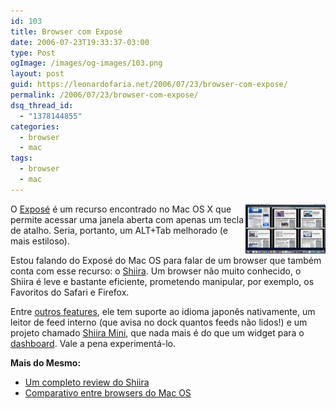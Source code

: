 ```yaml
---
id: 103
title: Browser com Exposé
date: 2006-07-23T19:33:37-03:00
type: Post
ogImage: /images/og-images/103.png
layout: post
guid: https://leonardofaria.net/2006/07/23/browser-com-expose/
permalink: /2006/07/23/browser-com-expose/
dsq_thread_id:
  - "1378144855"
categories:
  - browser
  - mac
tags:
  - browser
  - mac
---
```

<img src="/wp-content/uploads/2006/07/img_tabExpose.thumbnail.jpg" align="right" />

O [Exposé](http://www.apple.com/macosx/features/expose/) é um recurso encontrado no Mac OS X que permite acessar uma janela aberta com apenas um tecla de atalho. Seria, portanto, um ALT+Tab melhorado (e mais estiloso).

Estou falando do Exposé do Mac OS para falar de um browser que também conta com esse recurso: o [Shiira](http://hmdt-web.net/shiira/en). Um browser não muito conhecido, o Shiira é leve e bastante eficiente, prometendo manipular, por exemplo, os Favoritos do Safari e Firefox.

Entre [outros features](http://hmdt-web.net/shiira/screenshot/en), ele tem suporte ao idioma japonês nativamente, um leitor de feed interno (que avisa no dock quantos feeds não lidos!) e um projeto chamado [Shiira Mini](http://hmdt-web.net/shiira/mini/en), que nada mais é do que um widget para o [dashboard](http://www.apple.com/macosx/features/dashboard/). Vale a pena experimentá-lo.  

**Mais do Mesmo:**  

- [Um completo review do Shiira](http://mark.alittlenoise.com/blog/?p=22)  
- [Comparativo entre browsers do Mac OS](http://creativebits.org/fourth_mac_os_x_browser_test)
